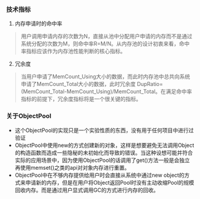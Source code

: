 ### 技术指标
1. 内存申请时的命中率
> 用户调用申请内存的次数为N，直接从池中分配用户申请的内存而不是通过系统分配的次数为M，则命中率R=M/N。从内存池的设计初衷来看，命中率指标应该作为内存池性能判断的核心指标。


2. 冗余度
> 当用户申请了MemCount_Using大小的数据，而此时内存池中总共向系统申请了MemCount_Total大小的数据，此时冗余度 DupRatio=(MemCount_Total-MemCount_Using)/MemCount_Total。在满足命中率指标的前提下，冗余度指标将是一个很关键的指标。

### 关于ObjectPool
+ 这个ObjectPool的实现只是一个实验性质的东西，没有用于任何项目中进行过验证
+ ObjectPool中使用new的方式创建新的对象，这样是想要避免无法调用Object的构造函数而造成一些隐秘的未初始化而导致的错误。当这种设想可能并符合实际的应用场景中，因为使用ObjectPool的话调用了get()方法一般是会独立再使用memset()之类的api对对象内存进行重置。
+ ObjectPool中在不够内存提供给用户时会直接从系统中通过new object的方式来申请新的内存，但是在用户将Object返回Pool时没有主动收缩Pool的规模回收内存。而是通过用户显式调用GC的方式进行内存的回收。